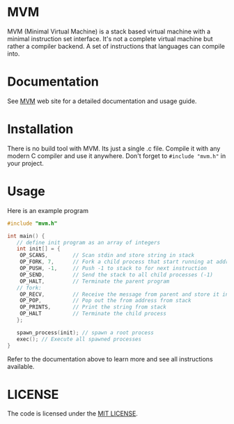 # MVM
MVM (Minimal Virtual Machine) is a stack based virtual machine with a minimal instruction set interface. It's not a complete virtual machine but rather a compiler backend. A set of instructions that languages can compile into.

# Documentation
See [MVM](https://nahal04.github.io/mvm/) web site for a detailed documentation and usage guide.

# Installation
There is no build tool with MVM. Its just a single .c file. Compile it with any modern C compiler and use it anywhere. Don't forget to `#include "mvm.h"` in your project.

# Usage
Here is an example program

```c
#include "mvm.h"

int main() {
   // define init program as an array of integers
   int init[] = {
   	OP_SCANS,        // Scan stdin and store string in stack
   	OP_FORK, 7,      // Fork a child process that start running at address 7
   	OP_PUSH, -1,     // Push -1 to stack to for next instruction
   	OP_SEND,         // Send the stack to all child processes (-1)
   	OP_HALT,         // Terminate the parent program
   // fork:
   	OP_RECV,         // Receive the message from parent and store it in stack
   	OP_POP,          // Pop out the from address from stack
   	OP_PRINTS,       // Print the string from stack
   	OP_HALT          // Terminate the child process
   };

   spawn_process(init); // spawn a root process
   exec(); // Execute all spawned processes
}
```

Refer to the documentation above to learn more and see all instructions available.

# LICENSE

The code is licensed under the [MIT LICENSE](LICENSE).

